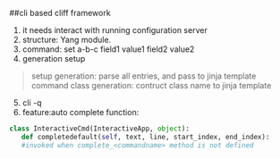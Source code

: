 
##cli based cliff framework
1. it needs interact with running configuration server
2. structure: Yang module.
3. command: set a-b-c field1 value1 field2 value2
4. generation setup  
> setup generation: parse all entries, and pass to jinja template  
> command class generation: contruct class name to jinja template  
5. cli -q
6. feature:auto complete function:
```python
class InteractiveCmd(InteractiveApp, object):  
   def completedefault(self, text, line, start_index, end_index):
   #invoked when complete_<commandname> method is not defined
```
